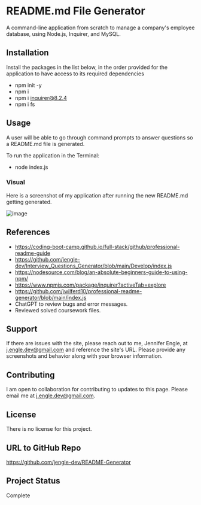 # README.md File Generator
A command-line application from scratch to manage a company's employee database, using Node.js, Inquirer, and MySQL.

## Installation
Install the packages in the list below, in the order provided for the application to have access to its required dependencies
* npm init -y
* npm i
* npm i inquirer@8.2.4
* npm i fs

## Usage
A user will be able to go through command prompts to answer questions so a README.md file is generated.

To run the application in the Terminal:
* node index.js

### Visual
Here is a screenshot of my application after running the new README.md getting generated. 

![image](https://github.com/jengle-dev/README-Generator/assets/117794203/4119896e-4043-41db-952e-c1743191d56d)


## References
* https://coding-boot-camp.github.io/full-stack/github/professional-readme-guide
* https://github.com/jengle-dev/Interview_Questions_Generator/blob/main/Develop/index.js
* https://nodesource.com/blog/an-absolute-beginners-guide-to-using-npm/
* https://www.npmjs.com/package/inquirer?activeTab=explore
* https://github.com/jwilferd10/professional-readme-generator/blob/main/index.js
* ChatGPT to review bugs and error messages.
* Reviewed solved coursework files.

## Support
If there are issues with the site, please reach out to me, Jennifer Engle, at j.engle.dev@gmail.com and reference the site's URL. Please provide any screenshots and behavior along with your browser information.

## Contributing
I am open to collaboration for contributing to updates to this page. Please email me at j.engle.dev@gmail.com.

## License
There is no license for this project.

## URL to GitHub Repo
https://github.com/jengle-dev/README-Generator

## Project Status
Complete